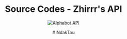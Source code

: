 <div align="center">
 
# Source Codes - Zhirrr's API
<p align="center">
<a href="#"><img title="Alphabot API" src="https://img.shields.io/badge/Zhirrr Api-blue?colorA=%23ff0000&colorB=%23017e40&style=for-the-badge"></a>
</p>
# NdakTau
